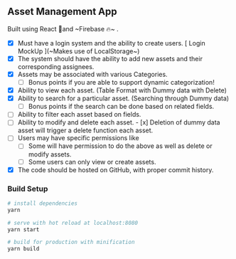 ## Asset Management App

Built using React 🌟and ~Firebase 🔥~ .

- [x] Must have a login system and the ability to create users.
      [ Login MockUp ](~Makes use of LocalStorage~)
- [x] The system should have the ability to add new assets and their corresponding assignees.
- [x] Assets may be associated with various Categories. 
    - [ ] Bonus points if you are able to support dynamic categorization!
- [x] Ability to view each asset. 
      (Table Format with Dummy data with Delete)
- [x] Ability to search for a particular asset. 
      (Searching through Dummy data)
    - [ ] Bonus points if the search can be done based on related fields.
- [ ] Ability to filter each asset based on fields.
- [ ] Ability to modify and delete each asset.
      - [x] Deletion of dummy data asset will trigger a delete function each asset.   
- [ ] Users may have specific permissions like
   - [ ] Some will have permission to do the above as well as delete or modify assets.
   - [ ] Some users can only view or create assets.
- [x] The code should be hosted on GitHub, with proper commit history.

### Build Setup

``` bash
# install dependencies
yarn

# serve with hot reload at localhost:8080
yarn start

# build for production with minification
yarn build

```
